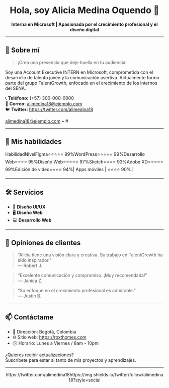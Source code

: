 <h1 align="center">Hola, soy Alicia Medina Oquendo 👋</h1>

<p align="center">
  <strong>Interna en Microsoft | Apasionada por el crecimiento profesional y el diseño digital</strong>
</p>

---

## 🌱 Sobre mí

> ¡Crea una presencia que deje huella en tu audiencia!

Soy una Account Executive INTERN en Microsoft, comprometida con el desarrollo de talento joven y la comunicación asertiva. Actualmente formo parte del grupo TalentGrowth, enfocado en el crecimiento de los internos del SENA.

📞 **Teléfono:** (+57) 300-000-0000  
📧 **Correo:** alimedina18@ejemplo.com  
🐦 **Twitter:** https://twitter.com/alimedina18

alimedina18@ejemplo.com • #

---

## 💼 Mis habilidades

HabilidadNivelFigma⭐⭐⭐⭐⭐ 99%WordPress⭐⭐⭐⭐⭐ 99%Desarrollo Web⭐⭐⭐⭐ 95%Diseño Web⭐⭐⭐⭐⭐ 97%Sketch⭐⭐⭐⭐ 93%Adobe XD⭐⭐⭐⭐⭐ 99%Edición de video⭐⭐⭐⭐ 94%| Apps móviles     | ⭐⭐⭐⭐ 90%  |

---

## 🛠️ Servicios

- 🎨 **Diseño UI/UX**
- 🖥️ **Diseño Web**
- 💻 **Desarrollo Web**

---

## 💬 Opiniones de clientes

> “Alicia tiene una visión clara y creativa. Su trabajo en TalentGrowth ha sido inspirador.”  
— Robert J.

> “Excelente comunicación y compromiso. ¡Muy recomendada!”  
— Janica Z.

> “Su enfoque en el crecimiento profesional es admirable.”  
— Justin B.

---

## 📫 Contáctame

- 📍 Dirección: Bogotá, Colombia  
- 🌐 Sitio web: https://roxthomes.com  
- 🕒 Horario: Lunes a Viernes / 8am - 10pm

¿Quieres recibir actualizaciones?  
Suscríbete para estar al tanto de mis proyectos y aprendizajes.

---

<p align="center">
  https://twitter.com/alimedina18https://img.shields.io/twitter/follow/alimedina18?style=social</a>
</p>
